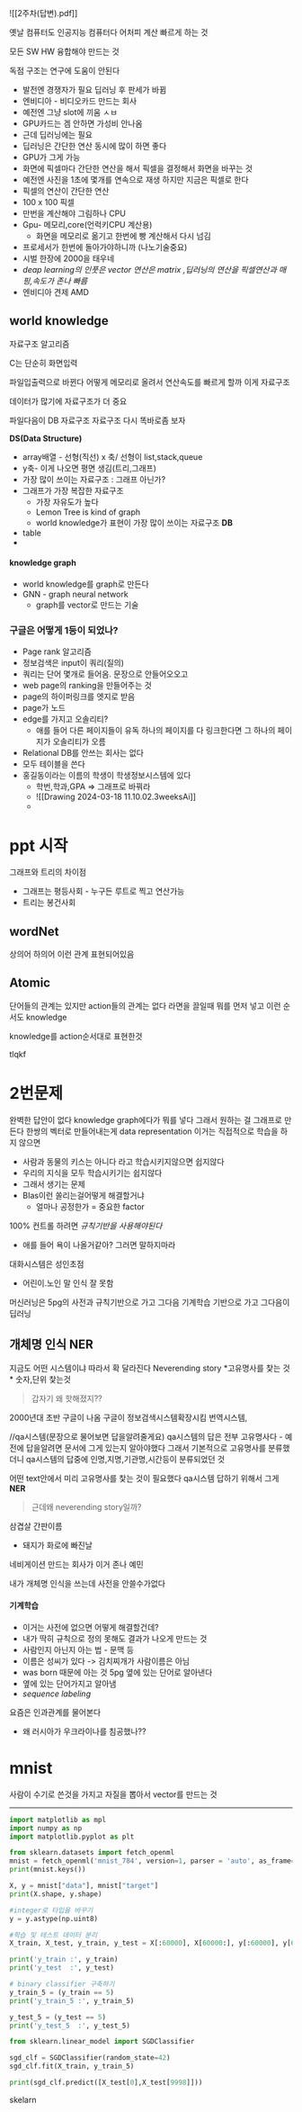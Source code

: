 
![[2주차(답변).pdf]]


옛날 컴퓨터도 인공지능 컴퓨터다 
어처피 계산 빠르게 하는 것 

모든 SW HW 융합해야 만드는 것 

독점 구조는 연구에 도움이 안된다
- 발전엔 경쟁자가 필요
딥러닝 후 판세가 바뀜 
- 엔비디아 - 비디오카드 만드는 회사 
- 예전엔 그냥 slot에 끼움 ㅅㅂ 
- GPU카드는 겜 안하면 가성비 안나옴
- 근데 딥러닝에는 필요 
- 딥러닝은 간단한 연산 동시에 많이 하면 좋다
- GPU가 그게 가능 
- 화면에 픽셀마다 간단한 연산을 해서 픽셀을 결정해서 화면을 바꾸는 것 
- 예전엔 사진을 1초에 몇개를 연속으로 재생 하지만 지금은 픽셀로 한다 
- 픽셀의 연산이 간단한 연산 
- 100 x 100 픽셀 
- 만번을 계산해야 그림하나 CPU
- Gpu- 메모리,core(언럭키CPU 계산용)
	- 화면을 메모리로 옮기고 한번에 빵 계산해서 다시 넘김
- 프로세서가 한번에 돌아가야하니까 (나노기술중요)
- 시벌 한장에 2000을 태우네 
- *deap learning의 인풋은 vector 연산은 matrix ,딥러닝의 연산을 픽셀연산과 매핑,속도가 존나 빠름*
- 엔비디아 견제 AMD 

## world knowledge

자료구조 알고리즘 

C는 단순히 화면입력

파일입출력으로 바뀐다
어떻게 메모리로 올려서 연산속도를 빠르게 할까 
이게 자료구조 

데이터가 많기에 자료구조가 더 중요

파일다음이 DB 
자료구조 자료구조 다시 똑바로좀 보자 

**DS(Data Structure)**
- array배열 - 선형(직선) x 축/ 선형이 list,stack,queue
- y축- 이게 나오면 평면 생김(트리,그래프)  
- 가장 많이 쓰이는 자료구조 : 그래프 아닌가?
- 그래프가 가장 복잡한 자료구조 
	- 가장 자유도가 높다 
	- Lemon Tree is kind of graph 
	- world knowledge가 표현이 가장 많이 쓰이는 자료구조 
**DB**
- table 
- 
#### knowledge graph
- world knowledge를 graph로 만든다 
- GNN - graph neural network 
	- graph를 vector로 만드는 기술 

### 구글은 어떻게 1등이 되었나?
- Page rank 알고리즘 
- 정보검색은 input이 쿼리(질의)
- 쿼리는 단어 몇개로 들어옴. 문장으로 안들어오오고
- web page의 ranking을 만들어주는 것 
- page의 하이퍼링크를 엣지로 받음
- page가 노드 
- edge를 가지고 오솔리티? 
	- 애를 들어 다른 페이지들이 유독 하나의 페이지를 다 링크한다면 그 하나의 페이지가 오솔리티가 오름 
- Relational DB를 안쓰는 회사는 없다
- 모두 테이블을 쓴다
- 홍길동이라는 이름의 학생이 학생정보시스템에 있다
	- 학번,학과,GPA => 그래프로 바꿔라
	- ![[Drawing 2024-03-18 11.10.02.3weeksAi]]
	- 

# ppt 시작

그래프와 트리의 차이점
- 그래프는 평등사회 - 누구든 루트로 찍고 연산가능
- 트리는 봉건사회

## wordNet
상의어 하의어 이런 관계 표현되어있음 

## Atomic 
단어들의 관계는 있지만 action들의 관계는 없다 
라면을 끌일때 뭐를 먼저 넣고 이런 순서도 knowledge

knowledge를 action순서대로 표현한것 

tlqkf

# 2번문제

완벽한 답안이 없다 
knowledge graph에다가 뭐를 넣다 
그래서 원하는 걸 그래프로 만든다
한쌍의 벡터로 만들어내는게 data representation
이거는 직접적으로 학습을 하지 않으면 
- 사람과 동물의 키스는 아니다 라고 학습시키지않으면 쉽지않다
- 우리의 지식을 모두 학습시키기는 쉽지않다
- 그래서 생기는 문제
- BIas이런 쏠리는걸어떻게 해결할거냐
	- 얼마나 공정한가 = 중요한 factor

100% 컨트롤 하려면 *규칙기반을 사용해야된다*
- 애를 들어 욕이 나올거같아? 그러면 말하지마라 

대화시스템은 성인초점
- 어린이.노인 말 인식 잘 못함 

머신러닝은 5pg의 
사전과 규칙기반으로 가고 그다음 기계학습 기반으로 가고
그다음이 딥러닝

## 개체명 인식 NER 
지금도 어떤 시스템이냐 따라서 확 달라진다
Neverending story
*고유명사를 찿는 것 *
숫자,단위 찿는것

> 갑자기 왜 핫해졌지??

2000년대 초반 구글이 나옴 
구글이 정보검색시스템확장시킴 
번역시스템,

//qa시스템(문장으로 물어보면 답을알려줄게요)
qa시스템의 답은 전부 고유명사다 - 예전에 
답을알려면 문서에 그게 있는지 알아야했다
그래서 기본적으로 고유명사를 분류했더니
qa시스템의 답중에 
인명,지명,기관명,시간등이 분류되었던 것

어떤 text안에서 미리 고유명사를 찿는 것이 필요했다 qa시스템 답하기 위해서 그게 **NER**

> 근데왜 neverending story일까?

삼겹살 간판이름
- 돼지가 화로에 빠진날

네비게이션 만드는 회사가 이거 존나 예민 

내가 개체명 인식을 쓰는데 사전을 안쓸수가없다 

#### 기계학습
 - 이거는 사전에 없으면 어떻게 해결할건데?
 - 내가 딱히 규칙으로 정의 못해도 결과가 나오게 만드는 것
 - 사람인지 아닌지 아는 법 - 문맥 등 
 - 이름은 성씨가 있다 -> 김치찌개가 사람이름은 아님
 - was born 때문에 아는 것 5pg 옆에 있는 단어로 알아낸다
 - 옆에 있는 단어가지고 알아냄 
 - *sequence labeling*



요즘은 인과관계를 물어본다
- 왜 러시아가 우크라이나를 침공했나??

# mnist 
사람이 수기로 쓴것을 가지고 자질을 뽑아서 vector를 만드는 것 


---

```python
import matplotlib as mpl
import numpy as np
import matplotlib.pyplot as plt

from sklearn.datasets import fetch_openml
mnist = fetch_openml('mnist_784', version=1, parser = 'auto', as_frame=False)
print(mnist.keys())

X, y = mnist["data"], mnist["target"]
print(X.shape, y.shape)

#integer로 타입을 바꾸기
y = y.astype(np.uint8)

#학습 및 테스트 데이터 분리
X_train, X_test, y_train, y_test = X[:60000], X[60000:], y[:60000], y[60000:]

print('y_train :', y_train)
print('y_test  :', y_test)

# binary classifier 구축하기
y_train_5 = (y_train == 5)
print('y_train_5 :', y_train_5)

y_test_5 = (y_test == 5)
print('y_test_5  :', y_test_5)

from sklearn.linear_model import SGDClassifier

sgd_clf = SGDClassifier(random_state=42)
sgd_clf.fit(X_train, y_train_5)

print(sgd_clf.predict([X_test[0],X_test[9998]]))
```

skelarn